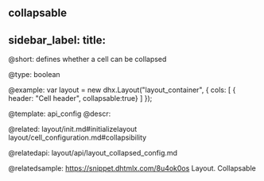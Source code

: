 collapsable
---
sidebar_label: 
title: 
---          

@short: 
defines whether a cell can be collapsed




@type: boolean

@example: 
var layout = new dhx.Layout("layout_container", {
    cols: [
      { header: "Cell header", collapsable:true}
    ]
});


@template:	api_config
@descr: 


@related: layout/init.md#initializelayout
layout/cell_configuration.md#collapsibility

@relatedapi: layout/api/layout_collapsed_config.md

@relatedsample: https://snippet.dhtmlx.com/8u4ok0os	Layout. Collapsable
